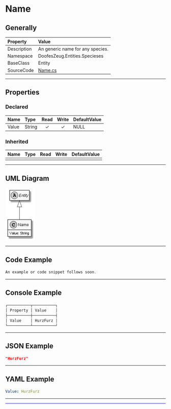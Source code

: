 ﻿# Name

## Generally

|Property|Value|
|:-|:-|
|Description|An generic name for any species.|
|Namespace|DoofesZeug.Entities.Specieses|
|BaseClass|Entity|
|SourceCode|[Name.cs](../../../../DoofesZeug.Library/Src/Entities/Specieses/Name.cs)|

---

## Properties

### Declared

|Name|Type|Read|Write|DefaultValue|
|:---|:---|:--:|:---:|:-----------|
|Value|String|&#x2713;|&#x2713;|NULL|

### Inherited

|Name|Type|Read|Write|DefaultValue|
|:---|:---|:--:|:---:|:-----------|
|    |    |    |     |            |

---

## UML Diagram

![Name.png](./Name.png "Name")

---

## Code Example

```cs
An example or code snippet follows soon.
```

---

## Console Example

```console
┌──────────┬──────────┐
│ Property │ Value    │
├──────────┼──────────┤
│ Value    │ HurzFurz │
└──────────┴──────────┘
```

---

## JSON Example

```json
"HurzFurz"
```

---

## YAML Example

```yaml
Value: HurzFurz
```

---

<hr style="background: blue;" />
